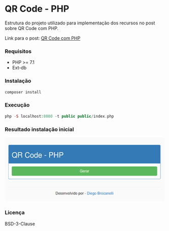 # QR Code - PHP

Estrutura do projeto utilizado para implementação dos recursos no post sobre QR Code com PHP.

Link para o post: [QR Code com PHP](http://www.diegobrocanelli.com.br/php/qr-code-php/)

### Requisitos

- PHP >= 7.1
- Ext-db

### Instalação 

```php
composer install
```

### Execução 

```php
php -S localhost:8080 -t public public/index.php
```

### Resultado instalação inicial 

![Projeto Inicial](https://github.com/Diego-Brocanelli/post-qrcode/blob/master/docs/resultado_instalacao_inicial.png)


### Licença

BSD-3-Clause
